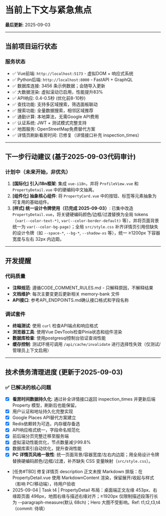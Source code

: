 # 当前上下文与紧急焦点

**最后更新**: 2025-09-03

---

## 当前项目运行状态

### 服务状态

- ✅ Vue前端: `http://localhost:5173` - 虚拟DOM + 响应式系统
- ✅ Python后端: `http://localhost:8000` - FastAPI + GraphQL
- ✅ 数据库连接: 3456 条示例数据；会随导入更新
- ✅ 大数据渲染: 虚拟滚动已启用，性能提升83%
- ✅ API响应: 0.4-0.5秒 (优化前8-10秒)
- ✅ 查找功能: 支持多区域搜索，筛选面板联动
- ✅ 搜索功能: 全量数据搜索，相邻区域推荐
- ✅ 通勤计算: 本地算法，无需Google API费用
- ✅ 认证系统: JWT + 测试模式完整支持
- ✅ 地图服务: OpenStreetMap免费替代方案
- ✅ 详情页刷新看房时间: 已修复（详情接口补充 inspection_times）

---

## 下一步行动建议 (基于2025-09-03代码审计)

### 计划中（未来开始，非优先）

1. **[国际化] 引入i18n框架**: 集成 `vue-i18n`，并将 `ProfileView.vue` 和 `PropertyDetail.vue` 中的硬编码中文抽离。
2. **[组件化] 抽象核心组件**: 将 `PropertyCard.vue` 中的按钮、标签等元素抽象为可复用的基础组件。
3. **[样式] 统一设计令牌使用（已完成 2025-09-03）**: 已集中改造 `PropertyDetail.vue`，将关键硬编码颜色/边框/过渡替换为全局 tokens（`var(--color-text-*)`, `var(--color-border-default)` 等），并将页面背景统一为 `var(--color-bg-page)`；全局 `src/style.css` 补齐详情页引用但缺失的设计令牌（如 `--space-*`, `--bg-*`, `--shadow-xs` 等），统一 ≥1200px 下容器宽度与左右 32px 内边距。

---

## 开发提醒

### 代码质量

- **注释规范**: 遵循CODE_COMMENT_RULES.md - 只解释原因，不解释结果
- **文档维护**: 每次主要变更后更新相关 memory-bank 文件
- **API接口**: 参考API_ENDPOINTS.md确认接口格式和字段名称

### 调试套件

- **终端测试**: 使用 `curl` 检查API端点和响应格式
- **浏览器工具**: 使用Vue DevTools检查Pinia状态和组件渲染
- **数据库检查**: 使用postgresql控制台验证查询性能
- **缓存控制**: 测试环境可调用 `/api/cache/invalidate` 进行选择性失效（仅测试/管理员上下文启用）

---

## 技术债务清理进度 (更新于2025-09-03)

### ✅ 已解决的核心问题

- [X] **看房时间数据持久化**: 通过补全详情接口返回 inspection_times 并更新后端 Property 模型，刷新后也能保留。
- [X] 用户认证和地址持久化完整实现
- [X] Google Places API替代方案建立
- [X] Redis依赖转为可选，内存缓存备选
- [X] API响应格式统一，字段命名规范化
- [X] 前后端分页完整迁移至服务端
- [X] 虚拟滚动性能优化，节点数量减少99.8%
- [X] 数据库索引自动优化，提升查询性能
- [X] **PC 详情页风格一致性**: 统一页面背景/容器宽度/左右内边距；用全局设计令牌替换硬编码颜色/边框/过渡，补齐缺失 CSS 变量映射（`src/style.css`）。
- [任务#TBD] 修复详情页 description 正文未按 Markdown 排版：在 PropertyDetail.vue 使用 MarkdownContent 渲染，保留展开/收起与样式（影响 PC/移动端），待用户验收
- 2025-09-04 | Task t4 | PropertyDetail 布局：桌面端正文左缘 453px、右缘距页面 496px，地图右缘与描述右缘对齐；≥1920px 仅限制描述段落行长为 --paragraph-measure(默认 68ch)；Hero 大图不受影响。Ref: t1,t2,t3,t4（commit: 待填）
